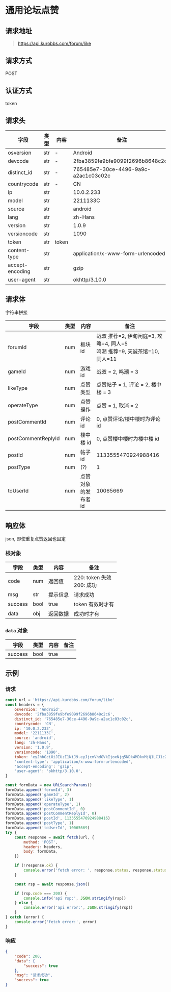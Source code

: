 # 通用论坛点赞

## 请求地址

> https://api.kurobbs.com/forum/like

## 请求方式

POST

## 认证方式

token

## 请求头

| 字段            | 类型 | 内容  | 备注                                 |
| --------------- | ---- | ----- | ------------------------------------ |
| osversion       | str  | -     | Android                              |
| devcode         | str  | -     | 2fba3859fe9bfe9099f2696b8648c2c6     |
| distinct_id     | str  | -     | 765485e7-30ce-4496-9a9c-a2ac1c03c02c |
| countrycode     | str  | -     | CN                                   |
| ip              | str  |       | 10.0.2.233                           |
| model           | str  |       | 2211133C                             |
| source          | str  |       | android                              |
| lang            | str  |       | zh-Hans                              |
| version         | str  |       | 1.0.9                                |
| versioncode     | str  |       | 1090                                 |
| token           | str  | token |                                      |
| content-type    | str  |       | application/x-www-form-urlencoded    |
| accept-encoding | str  |       | gzip                                 |
| user-agent      | str  |       | okhttp/3.10.0                        |

## 请求体

字符串拼接

| 字段     | 类型 | 内容     | 备注                                                         |
| -------- | ---- | -------- | ------------------------------------------------------------ |
| forumId  | num  | 板块 id  | 战双 推荐=2, 伊甸闲庭=3, 攻略=4, 同人=5<br />鸣潮 推荐=9, 天诚茶馆=10, 同人=11 |
| gameId   | num  | 游戏 id  | 战双 = 2, 鸣潮 = 3                                           |
| likeType | num  | 点赞类型 | 点赞帖子 = 1, 评论 = 2, 楼中楼 = 3          |
| operateType | num  | 点赞操作 | 点赞 = 1, 取消 = 2                             |
| postCommentId | num  | 评论 id | 0, 点赞评论/楼中楼时为评论 id             |
| postCommentReplyId | num  | 楼中楼 id | 0, 点赞楼中楼时为楼中楼 id                        |
| postId | num  | 帖子 id | 1133555470924988416                        |
| postType | num  | (?) | 1                                           |
| toUserId | num  | 点赞对象的发布者 id | 10065669                                   |

## 响应体

json, 即使重复点赞返回也固定

### 根对象

| 字段    | 类型 | 内容     | 备注                           |
| ------- | ---- | -------- | ------------------------------ |
| code    | num  | 返回值   | 220: token 失效<br />200: 成功 |
| msg     | str  | 提示信息 | 请求成功                       |
| success | bool | true     | token 有效时才有               |
| data    | obj  | 返回数据 | 成功时才有                     |

### `data` 对象

| 字段    | 类型 | 内容 | 备注 |
| ------- | ---- | ---- | ---- |
| success | bool | true |      |

## 示例

### 请求

```js
const url = 'https://api.kurobbs.com/forum/like'
const headers = {
    osversion: 'Android',
    devcode: '2fba3859fe9bfe9099f2696b8648c2c6',
    distinct_id: '765485e7-30ce-4496-9a9c-a2ac1c03c02c',
    countrycode: 'CN',
    ip: '10.0.2.233',
    model: '2211133C',
    source: 'android',
    lang: 'zh-Hans',
    version: '1.0.9',
    versioncode: '1090',
    token: 'eyJhbGciOiJIUzI1NiJ9.eyJjcmVhdGVkIjoxNjg5NDk4MDkxMjQ1LCJ1c2VySWQiOjEwMDY1NjY5fQ.AAAA_AAAAAAAAAAAAAAAAAAAAAAAAAAA-AAAAAAAAAA',
    'content-type': 'application/x-www-form-urlencoded',
    'accept-encoding': 'gzip',
    'user-agent': 'okhttp/3.10.0',
}

const formData = new URLSearchParams()
formData.append('forumId', 3)
formData.append('gameId', 2)
formData.append('likeType', 1)
formData.append('operateType', 1)
formData.append('postCommentId', 0)
formData.append('postCommentReplyId', 0)
formData.append('postId', 1133555470924988416)
formData.append('postType', 1)
formData.append('toUserId', 10065669)
try {
    const response = await fetch(url, {
        method: 'POST',
        headers: headers,
        body: formData,
    })

    if (!response.ok) {
        console.error('fetch error: ', response.status, response.statusText)
    }

    const rsp = await response.json()

    if (rsp.code === 200) {
        console.info('api rsp:', JSON.stringify(rsp))
    } else {
        console.error('api error:', JSON.stringify(rsp))
    }
} catch (error) {
    console.error('fetch error:', error)
}
```

### 响应

```json
{
    "code": 200,
    "data": {
        "success": true
    },
    "msg": "请求成功",
    "success": true
}
```